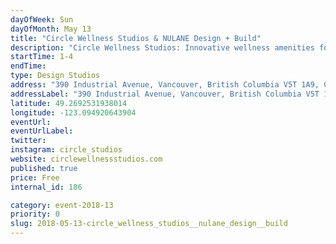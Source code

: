 ```yaml
---
dayOfWeek: Sun
dayOfMonth: May 13
title: "Circle Wellness Studios & NULANE Design + Build"
description: "Circle Wellness Studios: Innovative wellness amenities for residential and commercial clients.  The WelPod, a multi-sensory therapeutic smart room, is their flagship concept, and they also offer consult, design, and build services for custom experiential installations that promote mindfulness and well-being.  <br> <br> NULANE Design +  Build:  A boutique Design and Build firm passionate about designing small living spaces. Our natural niche in the Vancouver housing market is lane way homes, and we also enjoy designing alternative residential buildings like straw bale houses, earthships and tiny houses.<br> "
startTime: 1-4
endTime: 
type: Design Studios
address: "390 Industrial Avenue, Vancouver, British Columbia V5T 1A9, Canada, Vancouver, BC, Canada"
addressLabel: "390 Industrial Avenue, Vancouver, British Columbia V5T 1A9, Canada"
latitude: 49.2692531938014
longitude: -123.094920643904
eventUrl: 
eventUrlLabel: 
twitter: 
instagram: circle_studios
website: circlewellnessstudios.com
published: true
price: Free
internal_id: 186

category: event-2018-13
priority: 0
slug: 2018-05-13-circle_wellness_studios__nulane_design__build
---
```

